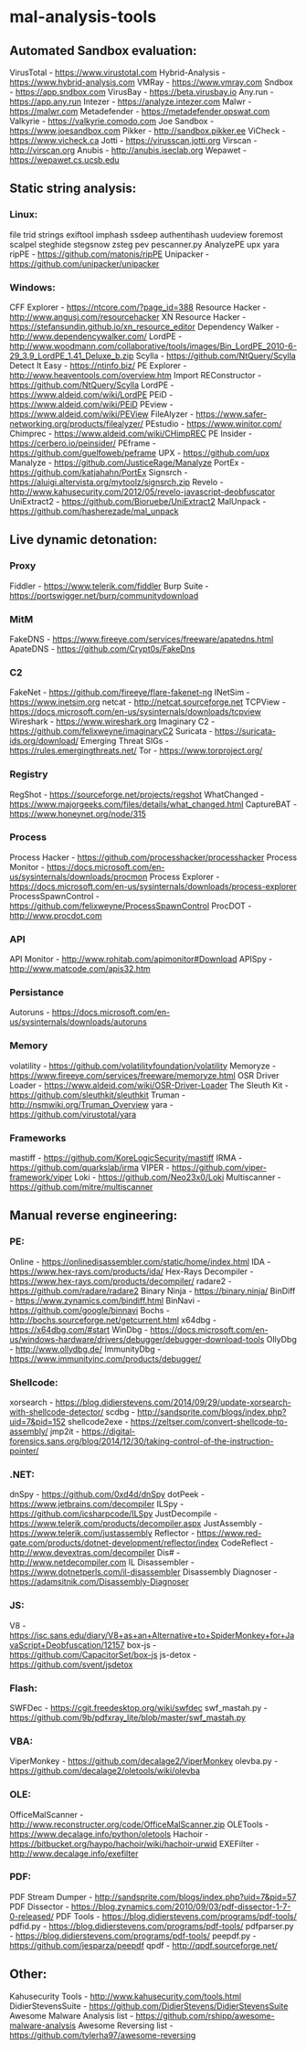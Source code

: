 # mal-analysis-tools

## Automated Sandbox evaluation:
VirusTotal - https://www.virustotal.com
Hybrid-Analysis - https://www.hybrid-analysis.com
VMRay - https://www.vmray.com
Sndbox - https://app.sndbox.com
VirusBay - https://beta.virusbay.io
Any.run - https://app.any.run
Intezer - https://analyze.intezer.com
Malwr - https://malwr.com
Metadefender - https://metadefender.opswat.com
Valkyrie - https://valkyrie.comodo.com
Joe Sandbox - https://www.joesandbox.com
Pikker - http://sandbox.pikker.ee
ViCheck - https://www.vicheck.ca
Jotti - https://virusscan.jotti.org
Virscan - http://virscan.org
Anubis - http://anubis.iseclab.org
Wepawet - https://wepawet.cs.ucsb.edu

## Static string analysis:
### Linux:
file
trid
strings
exiftool
imphash
ssdeep
authentihash
uudeview
foremost
scalpel
steghide
stegsnow
zsteg
pev
pescanner.py
AnalyzePE
upx
yara
ripPE - https://github.com/matonis/ripPE
Unipacker - https://github.com/unipacker/unipacker

### Windows:
CFF Explorer - https://ntcore.com/?page_id=388
Resource Hacker - http://www.angusj.com/resourcehacker
XN Resource Hacker - https://stefansundin.github.io/xn_resource_editor
Dependency Walker - http://www.dependencywalker.com/
LordPE - http://www.woodmann.com/collaborative/tools/images/Bin_LordPE_2010-6-29_3.9_LordPE_1.41_Deluxe_b.zip
Scylla - https://github.com/NtQuery/Scylla
Detect It Easy - https://ntinfo.biz/
PE Explorer - http://www.heaventools.com/overview.htm
Import REConstructor - https://github.com/NtQuery/Scylla
LordPE - https://www.aldeid.com/wiki/LordPE
PEiD - https://www.aldeid.com/wiki/PEiD
PEview - https://www.aldeid.com/wiki/PEView
FileAlyzer - https://www.safer-networking.org/products/filealyzer/
PEstudio - https://www.winitor.com/
Chimprec - https://www.aldeid.com/wiki/CHimpREC
PE Insider - https://cerbero.io/peinsider/
PEframe - https://github.com/guelfoweb/peframe
UPX - https://github.com/upx
Manalyze - https://github.com/JusticeRage/Manalyze
PortEx - https://github.com/katjahahn/PortEx
Signsrch - https://aluigi.altervista.org/mytoolz/signsrch.zip
Revelo - http://www.kahusecurity.com/2012/05/revelo-javascript-deobfuscator
UniExtract2 - https://github.com/Bioruebe/UniExtract2
MalUnpack - https://github.com/hasherezade/mal_unpack

## Live dynamic detonation:
### Proxy
Fiddler - https://www.telerik.com/fiddler
Burp Suite - https://portswigger.net/burp/communitydownload
### MitM
FakeDNS - https://www.fireeye.com/services/freeware/apatedns.html
ApateDNS - https://github.com/Crypt0s/FakeDns
### C2
FakeNet - https://github.com/fireeye/flare-fakenet-ng
INetSim - https://www.inetsim.org
netcat - http://netcat.sourceforge.net
TCPView - https://docs.microsoft.com/en-us/sysinternals/downloads/tcpview
Wireshark - https://www.wireshark.org
Imaginary C2 - https://github.com/felixweyne/imaginaryC2
Suricata - https://suricata-ids.org/download/
Emerging Threat SIGs - https://rules.emergingthreats.net/
Tor - https://www.torproject.org/
### Registry
RegShot - https://sourceforge.net/projects/regshot
WhatChanged - https://www.majorgeeks.com/files/details/what_changed.html
CaptureBAT - https://www.honeynet.org/node/315
### Process
Process Hacker - https://github.com/processhacker/processhacker
Process Monitor - https://docs.microsoft.com/en-us/sysinternals/downloads/procmon
Process Explorer - https://docs.microsoft.com/en-us/sysinternals/downloads/process-explorer
ProcessSpawnControl - https://github.com/felixweyne/ProcessSpawnControl
ProcDOT - http://www.procdot.com
### API
API Monitor - http://www.rohitab.com/apimonitor#Download
APISpy - http://www.matcode.com/apis32.htm
### Persistance
Autoruns - https://docs.microsoft.com/en-us/sysinternals/downloads/autoruns
### Memory
volatility - https://github.com/volatilityfoundation/volatility
Memoryze - https://www.fireeye.com/services/freeware/memoryze.html
OSR Driver Loader - https://www.aldeid.com/wiki/OSR-Driver-Loader
The Sleuth Kit - https://github.com/sleuthkit/sleuthkit
Truman - http://nsmwiki.org/Truman_Overview
yara - https://github.com/virustotal/yara
### Frameworks
mastiff - https://github.com/KoreLogicSecurity/mastiff
IRMA - https://github.com/quarkslab/irma
VIPER - https://github.com/viper-framework/viper
Loki - https://github.com/Neo23x0/Loki
Multiscanner - https://github.com/mitre/multiscanner

## Manual reverse engineering:
### PE:
Online - https://onlinedisassembler.com/static/home/index.html
IDA - https://www.hex-rays.com/products/ida/
Hex-Rays Decompiler - https://www.hex-rays.com/products/decompiler/
radare2 - https://github.com/radare/radare2
Binary Ninja - https://binary.ninja/
BinDiff - https://www.zynamics.com/bindiff.html
BinNavi - https://github.com/google/binnavi
Bochs - http://bochs.sourceforge.net/getcurrent.html
x64dbg - https://x64dbg.com/#start
WinDbg - https://docs.microsoft.com/en-us/windows-hardware/drivers/debugger/debugger-download-tools
OllyDbg - http://www.ollydbg.de/
ImmunityDbg - https://www.immunityinc.com/products/debugger/
### Shellcode:
xorsearch - https://blog.didierstevens.com/2014/09/29/update-xorsearch-with-shellcode-detector/
scdbg - http://sandsprite.com/blogs/index.php?uid=7&pid=152
shellcode2exe - https://zeltser.com/convert-shellcode-to-assembly/
jmp2it - https://digital-forensics.sans.org/blog/2014/12/30/taking-control-of-the-instruction-pointer/
### .NET:
dnSpy - https://github.com/0xd4d/dnSpy
dotPeek - https://www.jetbrains.com/decompiler
ILSpy - https://github.com/icsharpcode/ILSpy
JustDecompile - https://www.telerik.com/products/decompiler.aspx
JustAssembly - https://www.telerik.com/justassembly
Reflector - https://www.red-gate.com/products/dotnet-development/reflector/index
CodeReflect - http://www.devextras.com/decompiler
Dis# - http://www.netdecompiler.com
IL Disassembler - https://www.dotnetperls.com/il-disassembler
Disassembly Diagnoser - https://adamsitnik.com/Disassembly-Diagnoser
### JS:
V8 - https://isc.sans.edu/diary/V8+as+an+Alternative+to+SpiderMonkey+for+JavaScript+Deobfuscation/12157
box-js - https://github.com/CapacitorSet/box-js
js-detox - https://github.com/svent/jsdetox
### Flash:
SWFDec - https://cgit.freedesktop.org/wiki/swfdec
swf_mastah.py - https://github.com/9b/pdfxray_lite/blob/master/swf_mastah.py
### VBA:
ViperMonkey - https://github.com/decalage2/ViperMonkey
olevba.py - https://github.com/decalage2/oletools/wiki/olevba
### OLE:
OfficeMalScanner - http://www.reconstructer.org/code/OfficeMalScanner.zip
OLETools - https://www.decalage.info/python/oletools
Hachoir - https://bitbucket.org/haypo/hachoir/wiki/hachoir-urwid
EXEFilter - http://www.decalage.info/exefilter
### PDF:
PDF Stream Dumper - http://sandsprite.com/blogs/index.php?uid=7&pid=57
PDF Dissector - https://blog.zynamics.com/2010/09/03/pdf-dissector-1-7-0-released/
PDF Tools - https://blog.didierstevens.com/programs/pdf-tools/
pdfid.py - https://blog.didierstevens.com/programs/pdf-tools/
pdfparser.py - https://blog.didierstevens.com/programs/pdf-tools/
peepdf.py - https://github.com/jesparza/peepdf
qpdf - http://qpdf.sourceforge.net/

## Other:

Kahusecurity Tools - http://www.kahusecurity.com/tools.html
DidierStevensSuite - https://github.com/DidierStevens/DidierStevensSuite
Awesome Malware Analysis list - https://github.com/rshipp/awesome-malware-analysis
Awesome Reversing list - https://github.com/tylerha97/awesome-reversing
